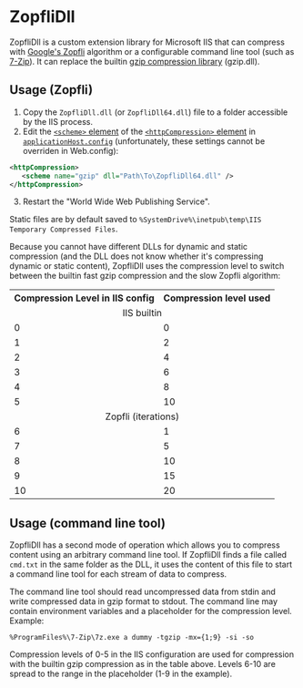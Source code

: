 # ZopfliDll

ZopfliDll is a custom extension library for Microsoft IIS that can compress with [Google's Zopfli](https://code.google.com/p/zopfli/) algorithm or a configurable command line tool (such as [7-Zip](http://www.7-zip.org/)). 
It can replace the builtin [gzip compression library](http://msdn.microsoft.com/en-us/library/dd692872.aspx) (gzip.dll).

## Usage (Zopfli)

1. Copy the `ZopfliDll.dll` (or `ZopfliDll64.dll`) file to a folder accessible by the IIS process. 
2. Edit the [`<scheme>` element](http://www.iis.net/configreference/system.webserver/httpcompression/scheme) of the [`<httpCompression>` element](http://www.iis.net/configreference/system.webserver/httpcompression) in [`applicationHost.config`](http://www.iis.net/learn/get-started/planning-your-iis-architecture/introduction-to-applicationhostconfig) (unfortunately, these settings cannot be overriden in Web.config):
```xml
<httpCompression>
   <scheme name="gzip" dll="Path\To\ZopfliDll64.dll" />
</httpCompression>
```
3. Restart the "World Wide Web Publishing Service".

Static files are by default saved to `%SystemDrive%\inetpub\temp\IIS Temporary Compressed Files`.

Because you cannot have different DLLs for dynamic and static compression (and the DLL does not know whether it's compressing dynamic or static content), ZopfliDll uses the compression level to switch between the builtin fast gzip compression and the slow Zopfli algorithm:

<table>
<tr><th>Compression Level in IIS config</th><th>Compression level used</th></tr>
<tr><td colspan="2" align="center">IIS builtin</td></tr>
<tr><td>0</td><td>0</td></tr>
<tr><td>1</td><td>2</td></tr>
<tr><td>2</td><td>4</td></tr>
<tr><td>3</td><td>6</td></tr>
<tr><td>4</td><td>8</td></tr>
<tr><td>5</td><td>10</td></tr>
<tr><td colspan="2" align="center">Zopfli (iterations)</td></tr>
<tr><td>6</td><td>1</td></tr>
<tr><td>7</td><td>5</td></tr>
<tr><td>8</td><td>10</td></tr>
<tr><td>9</td><td>15</td></tr>
<tr><td>10</td><td>20</td></tr>
</table>

## Usage (command line tool)

ZopfliDll has a second mode of operation which allows you to compress content using an arbitrary command line tool. If ZopfliDll finds a file called `cmd.txt` in the same folder as the DLL, it uses the content of this file to start a command line tool for each stream of data to compress. 

The command line tool should read uncompressed data from stdin and write compressed data in gzip format to stdout. The command line may contain environment variables and a placeholder for the compression level. Example:

```
%ProgramFiles%\7-Zip\7z.exe a dummy -tgzip -mx={1;9} -si -so
```

Compression levels of 0-5 in the IIS configuration are used for compression with the builtin gzip compression as in the table above. Levels 6-10 are spread to the range in the placeholder (1-9 in the example).
